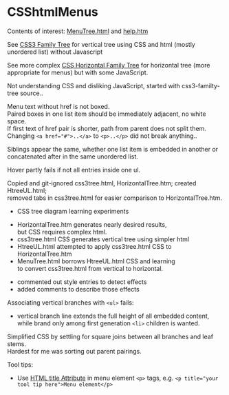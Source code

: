 # CSShtmlMenus

Contents of interest:  [MenuTree.html](https://blekenbleu.github.io/HTML/MenuTree.html) and [help.htm](https://blekenbleu.github.io/HTML/help.htm)

See [CSS3 Family Tree](http://thecodeplayer.com/walkthrough/css3-family-tree) for vertical tree using CSS and html (mostly unordered list) without Javascript

See more complex [CSS Horizontal Family Tree](https://codepen.io/P233/pen/Kzbsi) for horizontal tree (more appropriate for menus) but with some JavaScript.

Not understanding CSS and disliking JavaScript, started with css3-familty-tree source..

Menu text without href is not boxed.  
Paired boxes in one list item should be immediately adjacent, no white space.  
If first text of href pair is shorter, path from parent does not split them.  
Changing `<a href="#">..</a>` to `<p>..</p>` did not break anything..

Siblings appear the same, whether one list item is embedded in another or concatenated after in the same unordered list.  

Hover partly fails if not all entries inside one ul.

Copied and git-ignored css3tree.html, HorizontalTree.htm; created HtreeUL.html;  
removed tabs in css3tree.html for easier comparison to HorizontalTree.htm.  
* CSS tree diagram learning experiments  
 - HorizontalTree.htm generates nearly desired results,  
   but CSS requires complex html.  
 - css3tree.html CSS generates vertical tree using simpler html  
 - HtreeUL.html attempted to apply css3tree.html CSS to HorizontalTree.htm  
 - MenuTree.html borrows HtreeUL.html CSS and learning  
 to convert css3tree.html from vertical to horizontal.    
* commented out style entries to detect effects  
* added comments to describe those effects  

Associating vertical branches with `<ul>` fails:  
* vertical branch line extends the full height of all embedded content,  
  while brand only among first generation `<li>` children is wanted.  

Simplified CSS by settling for square joins between all branches and leaf stems.  
Hardest for me was sorting out parent pairings.  

Tool tips:
* Use [HTML title Attribute](https://www.w3schools.com/tags/att_global_title.asp) in menu element `<p>` tags, e.g. `<p title="your tool tip here">Menu element</p>`
